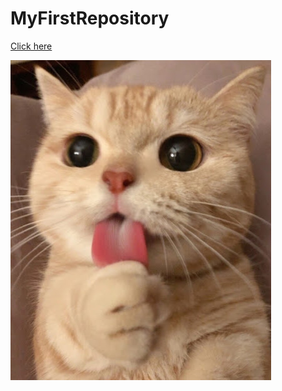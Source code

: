 # MyFirstRepository

[Click here](https://www.google.com/search?q=baby+cat&hl=ko&source=lnms&tbm=isch&sa=X&ved=2ahUKEwjTvcbPy-DrAhVSGaYKHd6kCC0Q_AUoAXoECA0QAw&biw=1920&bih=888)

<img width="" height="" src="./png/unnamed.jpg">
